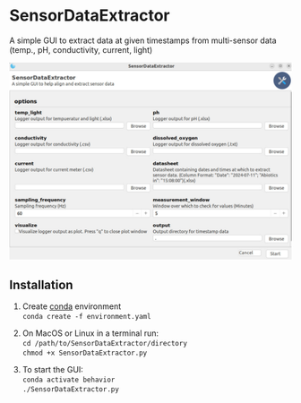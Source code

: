 # SensorDataExtractor
A simple GUI to extract data at given timestamps from multi-sensor data (temp., pH, conductivity, current, light)

![Interface](https://github.com/fritzfrancisco/SensorDataExtractor/blob/main/gui.jpg)

## Installation

1. Create [conda](https://docs.anaconda.com/miniconda/) environment  
```conda create -f environment.yaml```

2. On MacOS or Linux in a terminal run:  
```cd /path/to/SensorDataExtractor/directory```  
```chmod +x SensorDataExtractor.py```

3. To start the GUI:  
```conda activate behavior```  
```./SensorDataExtractor.py```


